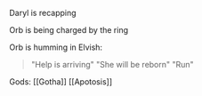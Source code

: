 Daryl is recapping

Orb is being charged by the ring

Orb is humming in Elvish:
>"Help is arriving"
>"She will be reborn"
>"Run"

Gods:
	[[Gotha]]
	[[Apotosis]]



